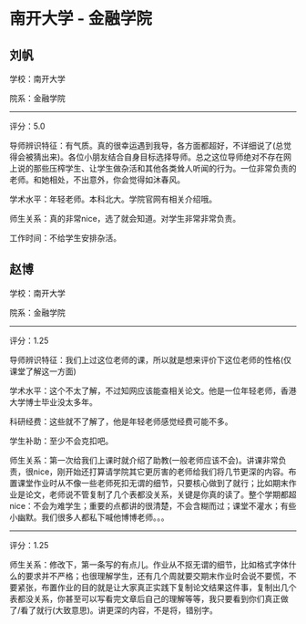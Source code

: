 # 南开大学 - 金融学院

## 刘帆

学校：南开大学

院系：金融学院

* * *

评分：5.0

导师辨识特征：有气质。真的很幸运遇到我导，各方面都超好，不详细说了(总觉得会被猜出来)。各位小朋友结合自身目标选择导师。总之这位导师绝对不存在网上说的那些压榨学生、让学生做杂活和其他各类耸人听闻的行为。一位非常负责的老师。和她相处，不出意外，你会觉得如沐春风。

学术水平：年轻老师。本科北大。学院官网有相关介绍哦。

师生关系：真的非常nice，选了就会知道。对学生非常非常负责。

工作时间：不给学生安排杂活。

## 赵博

学校：南开大学

院系：金融学院

* * *

评分：1.25

导师辨识特征：我们上过这位老师的课，所以就是想来评价下这位老师的性格(仅课堂了解这一方面)

学术水平：这个不太了解，不过知网应该能查相关论文。他是一位年轻老师，香港大学博士毕业没太多年。

科研经费：这些就不了解了，他是年轻老师感觉经费可能不多。

学生补助：至少不会克扣吧。

师生关系：第一次给我们上课时就介绍了助教(一般老师应该不会)。讲课非常负责，很nice，刚开始还打算请学院其它更厉害的老师给我们将几节更深的内容。布置课堂作业时从不像一些老师死扣无谓的细节，只要核心做到了就行；比如期末作业是论文，老师说不管复制了几个表都没关系，关键是你真的读了。整个学期都超nice：不会为难学生；重要的点都讲的很清楚，不会含糊而过；课堂不灌水；有些小幽默。我们很多人都私下喊他博博老师。。。

* * *

评分：1.25

师生关系：修改下，第一条写的有点儿。作业从不抠无谓的细节，比如格式字体什么的要求并不严格；也很理解学生，还有几个周就要交期末作业时会说不要慌，不要紧张，布置作业的目的就是让大家真正实践下复制论文结果这件事，复制出几个表都没关系，你甚至可以写看完文章后自己的理解等等，我只要看到你们真正做了/看了就行(大致意思)。讲更深的内容，不是将，错别字。